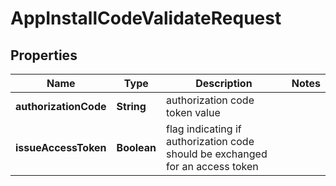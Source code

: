 

# AppInstallCodeValidateRequest


## Properties

| Name | Type | Description | Notes |
|------------ | ------------- | ------------- | -------------|
|**authorizationCode** | **String** | authorization code token value |  |
|**issueAccessToken** | **Boolean** | flag indicating if authorization code should be exchanged for an access token |  |



